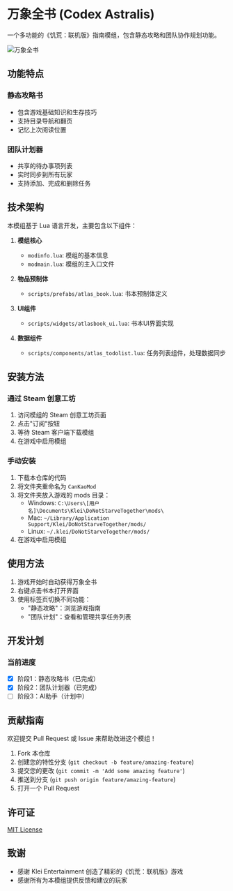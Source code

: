 # 万象全书 (Codex Astralis)

一个多功能的《饥荒：联机版》指南模组，包含静态攻略和团队协作规划功能。

![万象全书](https://steamuserimages-a.akamaihd.net/ugc/1617175662178880460/D0D9F3C8AEFB0B7C0F3AE9E4F6F8D9E7F5E4C3B2/?imw=268&imh=268&ima=fit&impolicy=Letterbox)

## 功能特点

### 静态攻略书
- 包含游戏基础知识和生存技巧
- 支持目录导航和翻页
- 记忆上次阅读位置

### 团队计划器
- 共享的待办事项列表
- 实时同步到所有玩家
- 支持添加、完成和删除任务

## 技术架构

本模组基于 Lua 语言开发，主要包含以下组件：

1. **模组核心**
   - `modinfo.lua`: 模组的基本信息
   - `modmain.lua`: 模组的主入口文件

2. **物品预制体**
   - `scripts/prefabs/atlas_book.lua`: 书本预制体定义

3. **UI组件**
   - `scripts/widgets/atlasbook_ui.lua`: 书本UI界面实现

4. **数据组件**
   - `scripts/components/atlas_todolist.lua`: 任务列表组件，处理数据同步

## 安装方法

### 通过 Steam 创意工坊
1. 访问模组的 Steam 创意工坊页面
2. 点击"订阅"按钮
3. 等待 Steam 客户端下载模组
4. 在游戏中启用模组

### 手动安装
1. 下载本仓库的代码
2. 将文件夹重命名为 `CanKaoMod`
3. 将文件夹放入游戏的 mods 目录：
   - Windows: `C:\Users\[用户名]\Documents\Klei\DoNotStarveTogether\mods\`
   - Mac: `~/Library/Application Support/Klei/DoNotStarveTogether/mods/`
   - Linux: `~/.klei/DoNotStarveTogether/mods/`
4. 在游戏中启用模组

## 使用方法

1. 游戏开始时自动获得万象全书
2. 右键点击书本打开界面
3. 使用标签页切换不同功能：
   - "静态攻略"：浏览游戏指南
   - "团队计划"：查看和管理共享任务列表

## 开发计划

### 当前进度
- [x] 阶段1：静态攻略书（已完成）
- [x] 阶段2：团队计划器（已完成）
- [ ] 阶段3：AI助手（计划中）

## 贡献指南

欢迎提交 Pull Request 或 Issue 来帮助改进这个模组！

1. Fork 本仓库
2. 创建您的特性分支 (`git checkout -b feature/amazing-feature`)
3. 提交您的更改 (`git commit -m 'Add some amazing feature'`)
4. 推送到分支 (`git push origin feature/amazing-feature`)
5. 打开一个 Pull Request

## 许可证

[MIT License](LICENSE)

## 致谢

- 感谢 Klei Entertainment 创造了精彩的《饥荒：联机版》游戏
- 感谢所有为本模组提供反馈和建议的玩家 